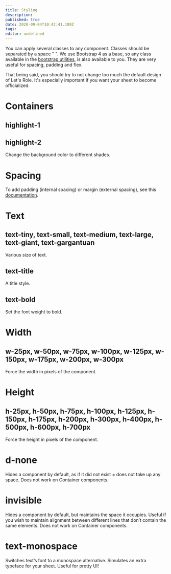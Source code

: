 ```yaml
---
title: Styling
description: 
published: true
date: 2020-09-04T10:42:41.189Z
tags: 
editor: undefined
---
```


You can apply several classes to any component. Classes should be separated by a space " ". We use Bootstrap 4 as a base, so any class available in the [bootstrap utilities](https://getbootstrap.com/docs/4.4/utilities/spacing/), is also available to you. They are very useful for spacing, padding and flex.

That being said, you should try to not change too much the default design of Let's Role. It's especially important if you want your sheet to become officialized.

# Containers
## highlight-1
## highlight-2
Change the background color to different shades.

# Spacing
To add padding (internal spacing) or margin (external spacing), see this [documentation](https://getbootstrap.com/docs/4.4/utilities/spacing/).

# Text
## text-tiny, text-small, text-medium, text-large, text-giant, text-gargantuan
Various size of text.

## text-title
A title style.

## text-bold
Set the font weight to bold.

# Width
## w-25px, w-50px, w-75px, w-100px, w-125px, w-150px, w-175px, w-200px, w-300px
Force the width in pixels of the component.

# Height
## h-25px, h-50px, h-75px, h-100px, h-125px, h-150px, h-175px, h-200px, h-300px, h-400px, h-500px, h-600px, h-700px
Force the height in pixels of the component.

# d-none
Hides a component by default, as if it did not exist = does not take up any space. Does not work on Container components.

# invisible
Hides a component by default, but maintains the space it occupies. Useful if you wish to maintain alignment between different lines that don’t contain the same elements. Does not work on Container components.

# text-monospace
Switches text’s font to a monospace alternative. Simulates an extra typeface for your sheet. Useful for pretty UI!
